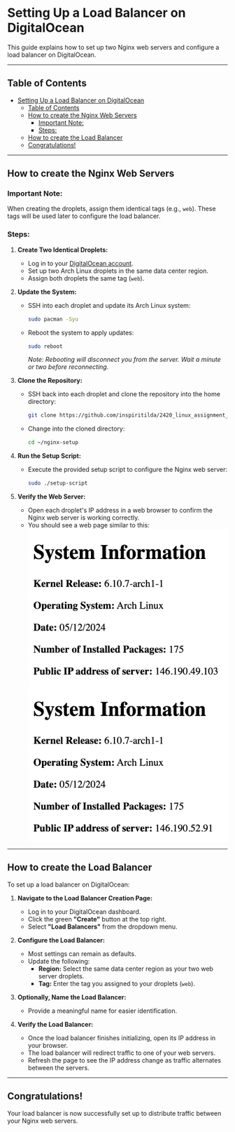 # Setting Up a Load Balancer on DigitalOcean

This guide explains how to set up two Nginx web servers and configure a load balancer on DigitalOcean.

---

## Table of Contents
- [Setting Up a Load Balancer on DigitalOcean](#setting-up-a-load-balancer-on-digitalocean)
  - [Table of Contents](#table-of-contents)
  - [How to create the Nginx Web Servers](#how-to-create-the-nginx-web-servers)
    - [Important Note:](#important-note)
    - [Steps:](#steps)
  - [How to create the Load Balancer](#how-to-create-the-load-balancer)
  - [Congratulations!](#congratulations)

---

## How to create the Nginx Web Servers

### Important Note:
When creating the droplets, assign them identical tags (e.g., `web`). These tags will be used later to configure the load balancer.

### Steps:
1. **Create Two Identical Droplets:**
   - Log in to your [DigitalOcean account](https://cloud.digitalocean.com/).
   - Set up two Arch Linux droplets in the same data center region.
   - Assign both droplets the same tag (`web`).

2. **Update the System:**
   - SSH into each droplet and update its Arch Linux system:
     ```bash
     sudo pacman -Syu
     ```
     
   - Reboot the system to apply updates:
     ```bash
     sudo reboot
     ```
     *Note: Rebooting will disconnect you from the server. Wait a minute or two before reconnecting.*

3. **Clone the Repository:**
   - SSH back into each droplet and clone the repository into the home directory:
     ```bash
     git clone https://github.com/inspiritilda/2420_linux_assignment_3-2.git ~/nginx-setup
     ```
   - Change into the cloned directory:
     ```bash
     cd ~/nginx-setup
     ```

4. **Run the Setup Script:**
   - Execute the provided setup script to configure the Nginx web server:
     ```bash
     sudo ./setup-script
     ```

5. **Verify the Web Server:**
   - Open each droplet's IP address in a web browser to confirm the Nginx web server is working correctly.
   - You should see a web page similar to this:
    ![Alt text](arch1.png)
    ![Alt text](arch2.png)

---

## How to create the Load Balancer

To set up a load balancer on DigitalOcean:

1. **Navigate to the Load Balancer Creation Page:**
   - Log in to your DigitalOcean dashboard.
   - Click the green **"Create"** button at the top right.
   - Select **"Load Balancers"** from the dropdown menu.

2. **Configure the Load Balancer:**
   - Most settings can remain as defaults.
   - Update the following:
     - **Region:** Select the same data center region as your two web server droplets.
     - **Tag:** Enter the tag you assigned to your droplets (`web`).

3. **Optionally, Name the Load Balancer:**
   - Provide a meaningful name for easier identification.

4. **Verify the Load Balancer:**
   - Once the load balancer finishes initializing, open its IP address in your browser.
   - The load balancer will redirect traffic to one of your web servers.
   - Refresh the page to see the IP address change as traffic alternates between the servers.

---

## Congratulations!
Your load balancer is now successfully set up to distribute traffic between your Nginx web servers.